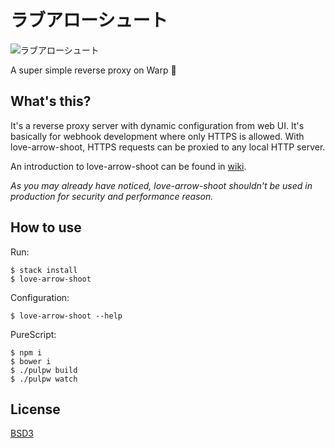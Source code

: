 # ラブアローシュート

![ラブアローシュート](https://cloud.githubusercontent.com/assets/1013641/19418188/01a67742-93fa-11e6-9ff2-9a8286a89767.gif)

A super simple reverse proxy on Warp :sparkling_heart:

## What's this?

It's a reverse proxy server with dynamic configuration from web
UI. It's basically for webhook development where only HTTPS is
allowed. With love-arrow-shoot, HTTPS requests can be proxied to any
local HTTP server.

An introduction to love-arrow-shoot can be found in [wiki](https://github.com/team-kke/love-arrow-shoot/wiki/love-arrow-shoot-%E3%81%84%E3%82%8D%E3%81%AF).

*As you may already have noticed, love-arrow-shoot shouldn't be used
in production for security and performance reason.*

## How to use

Run:

```
$ stack install
$ love-arrow-shoot
```

Configuration:

```
$ love-arrow-shoot --help
```

PureScript:

```
$ npm i
$ bower i
$ ./pulpw build
$ ./pulpw watch
```

## License

[BSD3](LICENSE)
